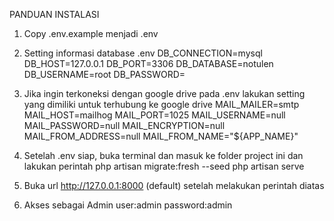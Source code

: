 PANDUAN INSTALASI

1. Copy .env.example menjadi .env

2. Setting informasi database .env
   DB_CONNECTION=mysql
   DB_HOST=127.0.0.1
   DB_PORT=3306
   DB_DATABASE=notulen
   DB_USERNAME=root
   DB_PASSWORD=

3. Jika ingin terkoneksi dengan google drive pada .env lakukan setting yang dimiliki untuk terhubung ke google drive
   MAIL_MAILER=smtp
   MAIL_HOST=mailhog
   MAIL_PORT=1025
   MAIL_USERNAME=null
   MAIL_PASSWORD=null
   MAIL_ENCRYPTION=null
   MAIL_FROM_ADDRESS=null
   MAIL_FROM_NAME="${APP_NAME}"

4. Setelah .env siap, buka terminal dan masuk ke folder project ini dan lakukan perintah
   php artisan migrate:fresh --seed
   php artisan serve

5. Buka url http://127.0.0.1:8000 (default) setelah melakukan perintah diatas

6. Akses sebagai Admin user:admin password:admin
